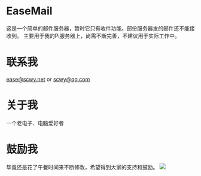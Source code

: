 # EaseMail
这是一个简单的邮件服务器，暂时它只有收件功能。部份服务器发的邮件还不能接收到。
主要用于我的Pi服务器上，尚需不断完善，不建议用于实际工作中。

# 联系我
ease@scwy.net or scwy@qq.com

# 关于我
一个老电子、电脑爱好者

# 鼓励我
毕竟还是花了午餐时间来不断修改，希望得到大家的支持和鼓励。
![](http://wyyyh.3322.org:8181/uploads/201807/say/attach_153e1245dc3607f4.JPG)

